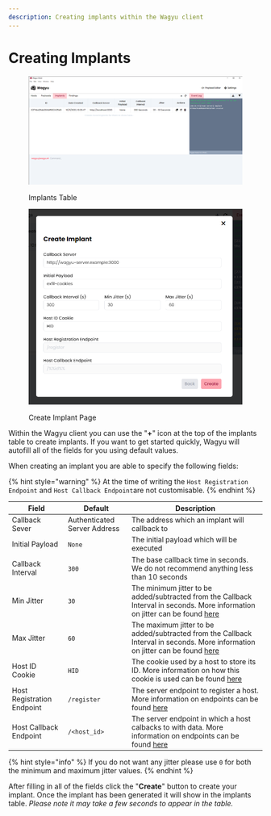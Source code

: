 ```yaml
---
description: Creating implants within the Wagyu client
---
```


# Creating Implants

<div>

<figure><img src="../.gitbook/assets/client-implants.png" alt=""><figcaption><p>Implants Table</p></figcaption></figure>

 

<figure><img src="../.gitbook/assets/client-create-implant.png" alt=""><figcaption><p>Create Implant Page</p></figcaption></figure>

</div>

Within the Wagyu client you can use the "**+**" icon at the top of the implants table to create implants. If you want to get started quickly, Wagyu will autofill all of the fields for you using default values.&#x20;

When creating an implant you are able to specify the following fields:

{% hint style="warning" %}
At the time of writing the `Host Registration Endpoint` and `Host Callback Endpoint`are not customisable.
{% endhint %}

| Field                      | Default                      | Description                                                                                                                                          |
| -------------------------- | ---------------------------- | ---------------------------------------------------------------------------------------------------------------------------------------------------- |
| Callback Sever             | Authenticated Server Address | The address which an implant will callback to                                                                                                        |
| Initial Payload            | `None`                       | The initial payload which will be executed                                                                                                           |
| Callback Interval          | `300`                        | The base callback time in seconds. We do not recommend anything less than 10 seconds                                                                 |
| Min Jitter                 | `30`                         | The minimum jitter to be added/subtracted from the Callback Interval in seconds. More information on jitter can be found [here](./#implant-jitter)   |
| Max Jitter                 | `60`                         | The maximum jitter to be added/subtracted from the Callback Interval in seconds. More information on jitter can be found [here](./#implant-jitter)   |
| Host ID Cookie             | `HID`                        | The cookie used by a host to store its ID. More information on how this cookie is used can be found [here](./#implant-structure-and-communication)   |
| Host Registration Endpoint | `/register`                  | The server endpoint to register a host. More information on endpoints can be found [here](./#implant-structure-and-communication)                    |
| Host Callback Endpoint     | `/<host_id>`                 | The server endpoint in which a host calbacks to with data. More information on endpoints can be found [here](./#implant-structure-and-communication) |

{% hint style="info" %}
If you do not want any jitter please use `0` for both the minimum and maximum jitter values.
{% endhint %}

After filling in all of the fields click the "**Create**" button to create your implant. Once the implant has been generated it will show in the implants table. _Please note it may take a few seconds to appear in the table._&#x20;
